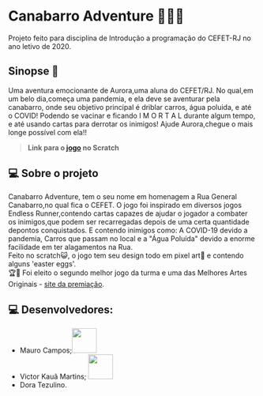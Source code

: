 # Canabarro Adventure 🏃🏿‍♀️
Projeto feito para disciplina de Introdução a programação do CEFET-RJ no ano letivo de 2020. 

## Sinopse 📖

Uma aventura emocionante de Aurora,uma aluna do CEFET/RJ. No qual,em um belo dia,começa uma pandemia, e ela deve se aventurar pela canabarro, onde seu objetivo principal é driblar carros, água poluida, e até o COVID! Podendo se vacinar e ficando I M O R T A L durante algum tempo, e até usando cartas para derrotar os inimigos! Ajude Aurora,chegue o mais longe possível com ela!!

>  **Link para o [jogo](https://scratch.mit.edu/projects/537504336/) no Scratch**

## 💻 Sobre o projeto
  
Canabarro Adventure, tem o seu nome em homenagem a Rua General Canabarro,no qual fica o CEFET. O jogo foi inspirado em diversos jogos Endless Runner,contendo cartas capazes de ajudar o jogador a combater os inimigos,que podem ser recarregadas depois de uma certa quantidade depontos conquistados. E contendo inimigos como: A COVID-19 devido a pandemia, Carros que passam no local e a "Água Poluída" devido a enorme facilidade em ter alagamentos na Rua.<br>
Feito no scratch😺, o jogo tem seu design todo em pixel art👾 e contendo alguns 'easter eggs'. <br>
🏆🥈 Foi eleito o segundo melhor jogo da turma e uma das Melhores Artes Originais - [site da premiação](https://eic.cefet-rj.br/~jsantos/classes/introducao-a-programacao-2020/?lang=pb).

## 💻 Desenvolvedores:
- Mauro Campos;<a href="https://github.com/zughy09"><img  src="https://img.shields.io/badge/github-%23100000.svg?&style=for-the-badge&logo=github&logoColor=white&link=mailto:https://github.com/zughy09" width="50"></a>
- Victor Kauã Martins; <a href="https://github.com/victor-kaua"><img  src="https://img.shields.io/badge/github-%23100000.svg?&style=for-the-badge&logo=github&logoColor=white&link=mailto:https://github.com/victor-kaua" width="50"></a>
- Dora Tezulino.
